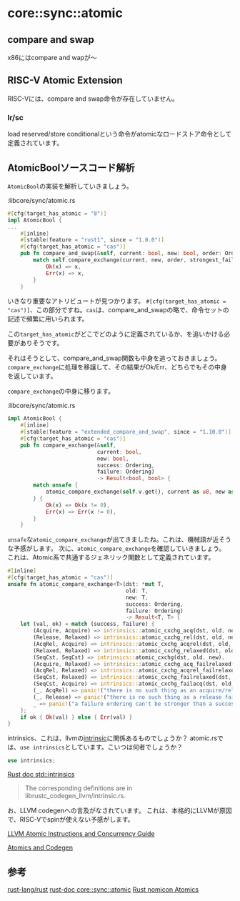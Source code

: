 # core::sync::atomic

## compare and swap

x86にはcompare and wapが〜

## RISC-V Atomic Extension

RISC-Vには、compare and swap命令が存在していません。

### lr/sc

load reserved/store conditionalという命令がatomicなロードストア命令として定義されています。

## AtomicBoolソースコード解析

`AtomicBool`の実装を解析していきましょう。

:libcore/sync/atomic.rs

```rust
#[cfg(target_has_atomic = "8")]
impl AtomicBool {
...
    #[inline]
    #[stable(feature = "rust1", since = "1.0.0")]
    #[cfg(target_has_atomic = "cas")]
    pub fn compare_and_swap(&self, current: bool, new: bool, order: Ordering) -> bool {
        match self.compare_exchange(current, new, order, strongest_failure_ordering(order)) {
            Ok(x) => x,
            Err(x) => x,
        }
    }
```

いきなり重要なアトリビュートが見つかります。
`#[cfg(target_has_atomic = "cas")]`、この部分ですね。`cas`は、compare_and_swapの略で、命令セットの記述で頻繁に用いられます。

この`target_has_atomic`がどこでどのように定義されているか、を追いかける必要がありそうです。

それはそうとして、compare_and_swap関数も中身を追っておきましょう。
`compare_exchange`に処理を移譲して、その結果がOk/Err、どちらでもその中身を返しています。

`compare_exchange`の中身に移ります。

:libcore/sync/atomic.rs

```rust
impl AtomicBool {
    #[inline]
    #[stable(feature = "extended_compare_and_swap", since = "1.10.0")]
    #[cfg(target_has_atomic = "cas")]
    pub fn compare_exchange(&self,
                            current: bool,
                            new: bool,
                            success: Ordering,
                            failure: Ordering)
                            -> Result<bool, bool> {
        match unsafe {
            atomic_compare_exchange(self.v.get(), current as u8, new as u8, success, failure)
        } {
            Ok(x) => Ok(x != 0),
            Err(x) => Err(x != 0),
        }
    }
```

`unsafe`な`atomic_compare_exchange`が出てきましたね。これは、機械語が近そうな予感がします。
次に、`atomic_compare_exchange`を確認していきましょう。
これは、Atomic系で共通するジェネリック関数として定義されています。

```rust
#[inline]
#[cfg(target_has_atomic = "cas")]
unsafe fn atomic_compare_exchange<T>(dst: *mut T,
                                     old: T,
                                     new: T,
                                     success: Ordering,
                                     failure: Ordering)
                                     -> Result<T, T> {
    let (val, ok) = match (success, failure) {
        (Acquire, Acquire) => intrinsics::atomic_cxchg_acq(dst, old, new),
        (Release, Relaxed) => intrinsics::atomic_cxchg_rel(dst, old, new),
        (AcqRel, Acquire) => intrinsics::atomic_cxchg_acqrel(dst, old, new),
        (Relaxed, Relaxed) => intrinsics::atomic_cxchg_relaxed(dst, old, new),
        (SeqCst, SeqCst) => intrinsics::atomic_cxchg(dst, old, new),
        (Acquire, Relaxed) => intrinsics::atomic_cxchg_acq_failrelaxed(dst, old, new),
        (AcqRel, Relaxed) => intrinsics::atomic_cxchg_acqrel_failrelaxed(dst, old, new),
        (SeqCst, Relaxed) => intrinsics::atomic_cxchg_failrelaxed(dst, old, new),
        (SeqCst, Acquire) => intrinsics::atomic_cxchg_failacq(dst, old, new),
        (_, AcqRel) => panic!("there is no such thing as an acquire/release failure ordering"),
        (_, Release) => panic!("there is no such thing as a release failure ordering"),
        _ => panic!("a failure ordering can't be stronger than a success ordering"),
    };
    if ok { Ok(val) } else { Err(val) }
}
```

intrinsics、これは、llvmの[intrinsic](https://llvm.org/docs/ExtendingLLVM.html#intrinsic-function)に関係あるものでしょうか？
atomic.rsでは、`use intrinsics`としています。こいつは何者でしょうか？

```rust
use intrinsics;
```

[Rust doc std::intrinsics](https://doc.rust-lang.org/std/intrinsics/index.html)

> The corresponding definitions are in librustc_codegen_llvm/intrinsic.rs.

お、LLVM codegenへの言及がなされています。
これは、本格的にLLVMが原因で、RISC-Vでspinが使えない予感がします。

[LLVM Atomic Instructions and Concurrency Guide](http://llvm.org/docs/Atomics.html)

[Atomics and Codegen](http://llvm.org/docs/Atomics.html#atomics-and-codegen)

## 参考

[rust-lang/rust](https://github.com/rust-lang/rust)
[rust-doc core::sync::atomic](https://doc.rust-lang.org/core/sync/atomic/)
[Rust nomicon Atomics](https://doc.rust-lang.org/nomicon/atomics.html)